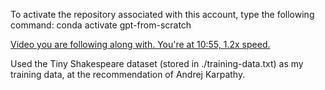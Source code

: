 To activate the repository associated with this account, type the following command:
conda activate gpt-from-scratch

[Video you are following along with. You're at 10:55, 1.2x speed.](https://www.youtube.com/watch?v=kCc8FmEb1nY)

Used the Tiny Shakespeare dataset (stored in ./training-data.txt) as my training data, at the recommendation of Andrej Karpathy.